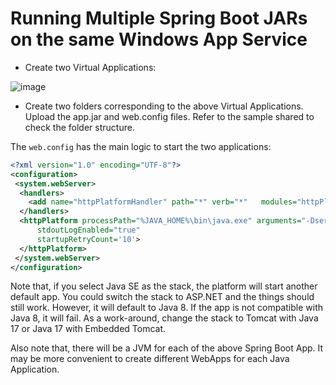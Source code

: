 # Running Multiple Spring Boot JARs on the same Windows App Service

- Create two Virtual Applications:

![image](https://github.com/gkgaurav31/multiple-jar-windows-webapp/assets/9574170/283a8120-5629-4871-a1e6-d7f67a4a19e0)

- Create two folders corresponding to the above Virtual Applications. Upload the app.jar and web.config files. Refer to the sample shared to check the folder structure.

The ```web.config``` has the main logic to start the two applications:

```xml
<?xml version="1.0" encoding="UTF-8"?>
<configuration>
 <system.webServer>
  <handlers>
    <add name="httpPlatformHandler" path="*" verb="*"   modules="httpPlatformHandler" resourceType="Unspecified" />
  </handlers>
  <httpPlatform processPath="%JAVA_HOME%\bin\java.exe" arguments="-Dserver.servlet.context-path=/app1 -Djava.net.preferIPv4Stack=true -Dserver.port=%HTTP_PLATFORM_PORT% -jar &quot;%HOME%\site\wwwroot\app1\app.jar&quot;"
      stdoutLogEnabled="true" 
      startupRetryCount='10'>
  </httpPlatform>
 </system.webServer>
</configuration>
```

Note that, if you select Java SE as the stack, the platform will start another default app. You could switch the stack to ASP.NET and the things should still work. However, it will default to Java 8. If the app is not compatible with Java 8, it will fail. As a work-around, change the stack to Tomcat with Java 17 or Java 17 with Embedded Tomcat.

Also note that, there will be a JVM for each of the above Spring Boot App. It may be more convenient to create different WebApps for each Java Application.
